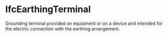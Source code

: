 IfcEarthingTerminal
===================
Grounding terminal provided on equipment or on a device and intended for the
electric connection with the earthing arrangement.



